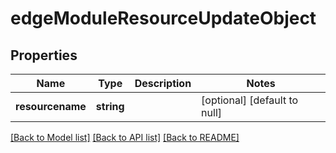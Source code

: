 # edgeModuleResourceUpdateObject

## Properties
Name | Type | Description | Notes
------------ | ------------- | ------------- | -------------
**resourcename** | **string** |  | [optional] [default to null]

[[Back to Model list]](../README.md#documentation-for-models) [[Back to API list]](../README.md#documentation-for-api-endpoints) [[Back to README]](../README.md)


